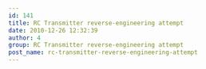 ```yaml
---
id: 141
title: RC Transmitter reverse-engineering attempt
date: 2010-12-26 12:32:39
author: 4
group: RC Transmitter reverse-engineering attempt
post_name: rc-transmitter-reverse-engineering-attempt
---
```


